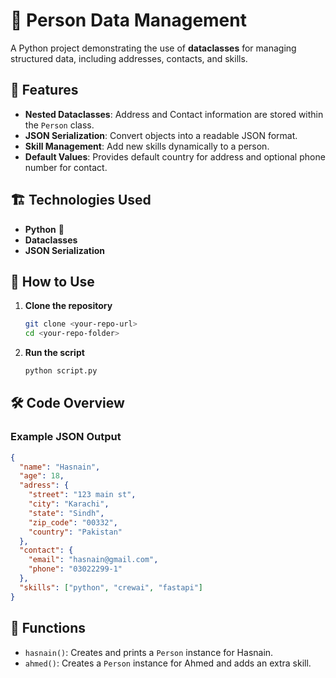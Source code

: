 # 👤 Person Data Management

A Python project demonstrating the use of **dataclasses** for managing structured data, including addresses, contacts, and skills.

## 🚀 Features
- **Nested Dataclasses**: Address and Contact information are stored within the `Person` class.
- **JSON Serialization**: Convert objects into a readable JSON format.
- **Skill Management**: Add new skills dynamically to a person.
- **Default Values**: Provides default country for address and optional phone number for contact.

## 🏗️ Technologies Used
- **Python** 🐍
- **Dataclasses**
- **JSON Serialization**

## 📌 How to Use
1. **Clone the repository**
   ```bash
   git clone <your-repo-url>
   cd <your-repo-folder>
   ```
2. **Run the script**
   ```bash
   python script.py
   ```

## 🛠️ Code Overview
### Example JSON Output
```json
{
  "name": "Hasnain",
  "age": 18,
  "adress": {
    "street": "123 main st",
    "city": "Karachi",
    "state": "Sindh",
    "zip_code": "00332",
    "country": "Pakistan"
  },
  "contact": {
    "email": "hasnain@gmail.com",
    "phone": "03022299-1"
  },
  "skills": ["python", "crewai", "fastapi"]
}
```

## 📜 Functions
- `hasnain()`: Creates and prints a `Person` instance for Hasnain.
- `ahmed()`: Creates a `Person` instance for Ahmed and adds an extra skill.
